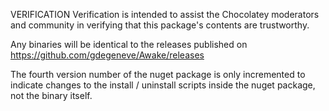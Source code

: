﻿VERIFICATION
Verification is intended to assist the Chocolatey moderators and community
in verifying that this package's contents are trustworthy.

Any binaries will be identical to the releases published on 
https://github.com/gdegeneve/Awake/releases

The fourth version number of the nuget package is only incremented to indicate 
changes to the install / uninstall scripts inside the nuget package, not the binary itself.